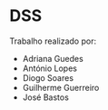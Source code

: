 # DSS
Trabalho realizado por:
- Adriana Guedes
- António Lopes
- Diogo Soares
- Guilherme Guerreiro
- José Bastos
